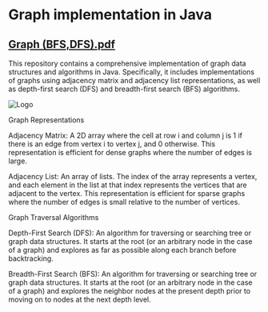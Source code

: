 
# Graph implementation in Java


## [Graph (BFS,DFS).pdf](https://github.com/user-attachments/files/15937559/Graph.BFS.DFS.pdf)


This repository contains a comprehensive implementation of graph data structures and algorithms in Java. Specifically, it includes implementations of graphs using adjacency matrix and adjacency list representations, as well as depth-first search (DFS) and breadth-first search (BFS) algorithms.

![Logo](https://encrypted-tbn0.gstatic.com/images?q=tbn:ANd9GcSt3kd0B55k43PCBQTGWCIkXlG7axKuYseMXA&s)

Graph Representations


Adjacency Matrix: A 2D array where the cell at row i and column j is 1 if there is an edge from vertex i to vertex j, and 0 otherwise. This representation is efficient for dense graphs where the number of edges is large.


Adjacency List: An array of lists. The index of the array represents a vertex, and each element in the list at that index represents the vertices that are adjacent to the vertex. This representation is efficient for sparse graphs where the number of edges is small relative to the number of vertices.

Graph Traversal Algorithms


Depth-First Search (DFS): An algorithm for traversing or searching tree or graph data structures. It starts at the root (or an arbitrary node in the case of a graph) and explores as far as possible along each branch before backtracking.


Breadth-First Search (BFS): An algorithm for traversing or searching tree or graph data structures. It starts at the root (or an arbitrary node in the case of a graph) and explores the neighbor nodes at the present depth prior to moving on to nodes at the next depth level.
